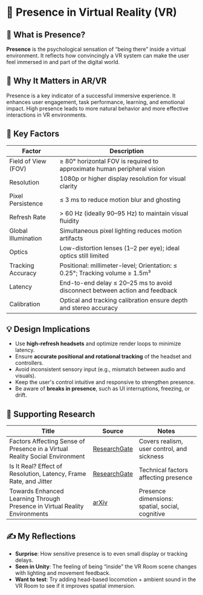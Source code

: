 # 📘 Presence in Virtual Reality (VR)

## 🧠 What is Presence?
**Presence** is the psychological sensation of “being there” inside a virtual environment. It reflects how convincingly a VR system can make the user feel immersed in and part of the digital world.

## 🎯 Why It Matters in AR/VR
Presence is a key indicator of a successful immersive experience. It enhances user engagement, task performance, learning, and emotional impact. High presence leads to more natural behavior and more effective interactions in VR environments.

## 🔬 Key Factors

| Factor                    | Description                                                                 |
|---------------------------|-----------------------------------------------------------------------------|
| Field of View (FOV)       | ≥ 80° horizontal FOV is required to approximate human peripheral vision     |
| Resolution                | 1080p or higher display resolution for visual clarity                       |
| Pixel Persistence         | ≤ 3 ms to reduce motion blur and ghosting                                  |
| Refresh Rate              | > 60 Hz (ideally 90–95 Hz) to maintain visual fluidity                      |
| Global Illumination       | Simultaneous pixel lighting reduces motion artifacts                        |
| Optics                    | Low-distortion lenses (1–2 per eye); ideal optics still limited              |
| Tracking Accuracy         | Positional: millimeter-level; Orientation: ≤ 0.25°; Tracking volume ≥ 1.5m³ |
| Latency                  | End-to-end delay ≤ 20–25 ms to avoid disconnect between action and feedback |
| Calibration               | Optical and tracking calibration ensure depth and stereo accuracy           |

## 💡 Design Implications
- Use **high-refresh headsets** and optimize render loops to minimize latency.
- Ensure **accurate positional and rotational tracking** of the headset and controllers.
- Avoid inconsistent sensory input (e.g., mismatch between audio and visuals).
- Keep the user's control intuitive and responsive to strengthen presence.
- Be aware of **breaks in presence**, such as UI interruptions, freezing, or drift.

## 📄 Supporting Research
| Title                                                                                     | Source                                                                                  | Notes                                          |
|-------------------------------------------------------------------------------------------|-----------------------------------------------------------------------------------------|------------------------------------------------|
| Factors Affecting Sense of Presence in a Virtual Reality Social Environment               | [ResearchGate](https://www.researchgate.net/publication/331335083_...)                 | Covers realism, user control, and sickness     |
| Is It Real? Effect of Resolution, Latency, Frame Rate, and Jitter                         | [ResearchGate](https://www.researchgate.net/publication/337110321_...)                 | Technical factors affecting presence           |
| Towards Enhanced Learning Through Presence in Virtual Reality Environments                | [arXiv](https://arxiv.org/abs/2504.13845)                                               | Presence dimensions: spatial, social, cognitive|

## ✍️ My Reflections
- **Surprise**: How sensitive presence is to even small display or tracking delays.
- **Seen in Unity**: The feeling of being “inside” the VR Room scene changes with lighting and movement feedback.
- **Want to test**: Try adding head-based locomotion + ambient sound in the VR Room to see if it improves spatial immersion.
